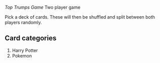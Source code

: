 *Top Trumps Game*
Two player game

Pick a deck of cards. These will then be shuffled and split between both players randomly. 

## Card categories

1) Harry Potter
2) Pokemon
